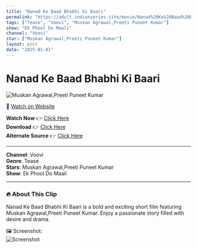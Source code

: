 ```yaml
---
title: "Nanad Ke Baad Bhabhi Ki Baari"
permalink: "https://adult.indianseries.site/movie/Nanad%20Ke%20Baad%20Bhabhi%20Ki%20Baari"
tags: ["Tease", "Voovi", "Muskan Agrawal,Preeti Puneet Kumar"]
show: "Ek Phool Do Maali"
channel: "Voovi"
star: ["Muskan Agrawal,Preeti Puneet Kumar"]
layout: post
date: "2025-01-01"
---
```


# Nanad Ke Baad Bhabhi Ki Baari

![Muskan Agrawal,Preeti Puneet Kumar](https://shorts.desisins.com/wp-content/uploads/2024/11/Preeti-Puneet-Muskan-Agrawal-Ek-Phool-Voovi-DesiSins.com_.jpg)

🔗 [Watch on Website](https://adult.indianseries.site/movie/Nanad%20Ke%20Baad%20Bhabhi%20Ki%20Baari)

**Watch Now** 👉 [Click Here](https://adult.indianseries.site/movie/Nanad%20Ke%20Baad%20Bhabhi%20Ki%20Baari)  
**Download** 👉 [Click Here](https://adult.indianseries.site/movie/Nanad%20Ke%20Baad%20Bhabhi%20Ki%20Baari)  
**Alternate Source** 👉 [Click Here](https://adult.indianseries.site/movie/Nanad%20Ke%20Baad%20Bhabhi%20Ki%20Baari)

---

**Channel**: Voovi  
**Genre**: Tease  
**Stars**: Muskan Agrawal,Preeti Puneet Kumar  
**Show**: Ek Phool Do Maali

---

### 🔥 About This Clip

Nanad Ke Baad Bhabhi Ki Baari is a bold and exciting short film featuring Muskan Agrawal,Preeti Puneet Kumar. Enjoy a passionate story filled with desire and drama.
 
🖼️ Screenshot:  
![Screenshot](https://shorts.desisins.com/wp-content/uploads/2024/11/Preeti-Puneet-Muskan-Agrawal-Ek-Phool-Voovi-DesiSins.com_.jpg)
